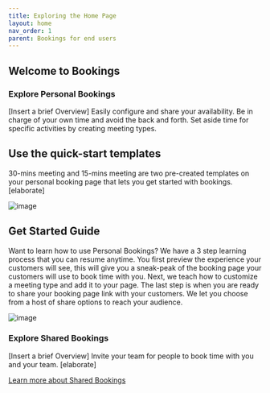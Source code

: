 ```yaml
---
title: Exploring the Home Page
layout: home
nav_order: 1
parent: Bookings for end users
---
```

## Welcome to Bookings ##

### Explore Personal Bookings ###
[Insert a brief Overview] Easily configure and share your availability. Be in charge of your own time and avoid the back and forth. Set aside time for specific activities by creating meeting types.

## Use the quick-start templates ##
30-mins meeting and 15-mins meeting are two pre-created templates on your personal booking page that lets you get started with bookings. [elaborate]

![image](https://github.com/pritika-royc/Microsoft-Bookings/assets/153553282/5513db75-0d19-4409-ae6c-f64e445cf161)

## Get Started Guide ##
Want to learn how to use Personal Bookings? We have a 3 step learning process that you can resume anytime. You first preview the experience your customers will see, this will give you a sneak-peak of the booking page your customers will use to book time with you. Next, we teach how to customize a meeting type and add it to your page. The last step is when you are ready to share your booking page link with your customers. We let you choose from a host of share options to reach your audience. 

![image](https://github.com/pritika-royc/Microsoft-Bookings/assets/153553282/2a150bdb-d06d-46fe-9104-b74bcafe74c1)

### Explore Shared Bookings ###
[Insert a brief Overview] Invite your team for people to book time with you and your team. [elaborate]
<p><a href="https://pritika-royc.github.io/Microsoft-Bookings/Setting%20up%20a%20shared%20booking%20page.html">Learn more about Shared Bookings</a></p>

